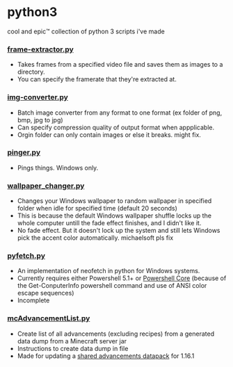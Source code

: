 
# python3

cool and epic:tm: collection of python 3 scripts i've made
### [frame-extractor.py](frame-extractor.py)
- Takes frames from a specified video file and saves them as images to a directory.
- You can specify the framerate that they're extracted at.
###  [img-converter.py](img-converter.py)
- Batch image converter from any format to one format (ex folder of png, bmp, jpg to jpg)
- Can specify compression quality of output format when appplicable.
- Orgin folder can only contain images or else it breaks. might fix.
###  [pinger.py](pinger.py)
- Pings things. Windows only.
###  [wallpaper_changer.py](wallpaper_changer.py)
- Changes your Windows wallpaper to random wallpaper in specified folder when idle for specified time (default 20 seconds)
- This is because the default Windows wallpaper shuffle locks up the whole computer untill the fade effect finishes, and I didn't like it.
- No fade effect. But it doesn't lock up the system and still lets Windows pick the accent color automatically. michaelsoft pls fix 
###  [pyfetch.py](pyfetch.py)
- An implementation of neofetch in python for Windows systems.
- Currently requires either Powershell 5.1+ or [Powershell Core](https://github.com/PowerShell/PowerShell#-powershell) (because of the Get-ConputerInfo powershell command and use of ANSI color escape sequences)
- Incomplete
### [mcAdvancementList.py](mcAdvancementList.py)
- Create list of all advancements (excluding recipes) from a generated data dump from a Minecraft server jar
- Instructions to create data dump in file
- Made for updating a [shared advancements datapack](https://www.planetminecraft.com/data-pack/shared-advancements/) for 1.16.1
